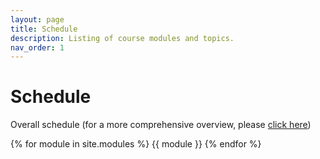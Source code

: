```yaml
---
layout: page
title: Schedule
description: Listing of course modules and topics.
nav_order: 1
---
```


# Schedule

Overall schedule  (for a more comprehensive overview, please [click here](https://docs.google.com/spreadsheets/d/1dGMKu5OZlRxtQPdrlxb9DENZz6wNcIS_e6Xq4z83Zto/edit?usp=sharing))

{% for module in site.modules %}
{{ module }}
{% endfor %}
